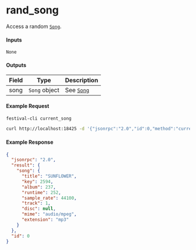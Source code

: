 # rand_song
Access a random [`Song`](../../common-objects/song.md).

#### Inputs

`None`

#### Outputs

| Field | Type          | Description |
|-------|---------------|-------------|
| song  | `Song` object | See [`Song`](../../common-objects/song.md)

#### Example Request
```bash
festival-cli current_song
```
```bash
curl http://localhost:18425 -d '{"jsonrpc":"2.0","id":0,"method":"current_song"}'
```

#### Example Response
```json
{
  "jsonrpc": "2.0",
  "result": {
    "song": {
      "title": "SUNFLOWER",
      "key": 2594,
      "album": 237,
      "runtime": 252,
      "sample_rate": 44100,
      "track": 1,
      "disc": null,
      "mime": "audio/mpeg",
      "extension": "mp3"
    }
  },
  "id": 0
}
```
